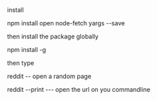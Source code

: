 install

npm install open node-fetch yargs --save                                        

then install the package globally

npm install -g

then type

reddit -- open a random page

reddit --print --- open the url on you commandline
